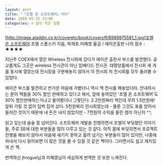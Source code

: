 ```yaml
---
layout: post
title: "「조엘 온 소프트웨어」사다"
date: 2005-05-25 23:06
categories: ⊙ 삶의 작은 일들
---
```


[[http://image.aladdin.co.kr/coveretc/book/coveroff/8989975581_1.jpg]조엘 온 소프트웨어](http://www.aladdin.co.kr/shop/wproduct.aspx?ISBN=8989975581&partner=egloos)
조엘 스폴스키 지음, 박재호.이해영 옮김 / 에이콘출판
나의 점수 : ★★★★

지난주 COEX에서 열린 Wireless 전시회에 갔다가 에이콘 출판사 부스를 발견했다. 공교롭게도 그곳은 wireless 전시관이 아닌 임베디드 전시관. 태평양홀에서 전시회 세 개를 동시에 열었는데 전시장을 구분해놓지 않아서 이 전시회 저 전시회를 모두 둘러볼 수 있었다. 

에이콘 부스를 발견하고 반가운 마음에 가봤더니 역시 책 전시를 해놓았더라. 안내하시는 분이 책들을 30% 할인 판매하고 있다고 해서, 앞에 놓여있던 '조엘 온 소프트웨어'도 30% 할인판매하는거냐고 물어봤더니 그렇단다. 2.2만원짜리 책인데 무려 1.5만원에! 앞뒤 가릴 것 없이 덥썩 집어 샀다. 5천원짜리 전시회였는데 - 물론 그것도 표를 얻어서 들어간 것이기 때문에 내 돈은 내지 않았지만 - 7천원의 수익을 올린 셈이 아닌지 ^^;

읽고 있는데 술술 잘 넘어간다. 소프트웨어 개발을 진행하면서 조엘이 부딪혔던 이야기들, 주로 SE에 대한 부분들을 많이 다루고 있는 것 같다. 아직 몸에 부딪히면서 프로젝트 진행을 해보지 않아서 마음에 새기지 못하고 흘려 넘기는 부분들이 많이 있지만, 나중에 꺼내서 다시 읽어보면 더 많은 것을 볼 수 있을 것 같은 책이다. 그러면서도 쉽고 재치있게 쓴 책. 

번역하신 jhrogue님과 이해영님이 세심하게 번역한 것 또한 느껴진다.

       
